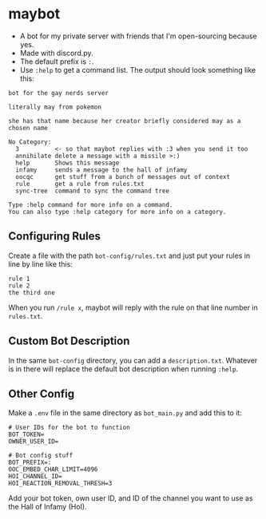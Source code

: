 # maybot
- A bot for my private server with friends that I'm open-sourcing because yes.
- Made with discord.py.
- The default prefix is `:`.
- Use `:help` to get a command list. The output should look something like this:
```
bot for the gay nerds server

literally may from pokemon

she has that name because her creator briefly considered may as a chosen name

​No Category:
  3          <- so that maybot replies with :3 when you send it too
  annihilate delete a message with a missile >:)
  help       Shows this message
  infamy     sends a message to the hall of infamy
  oocqc      get stuff from a bunch of messages out of context
  rule       get a rule from rules.txt
  sync-tree  command to sync the command tree

Type :help command for more info on a command.
You can also type :help category for more info on a category.
```

## Configuring Rules
Create a file with the path `bot-config/rules.txt` and just put your rules in line by line like this:
```
rule 1
rule 2
the third one
```
When you run `/rule x`, maybot will reply with the rule on that line number in `rules.txt`.

## Custom Bot Description
In the same `bot-config` directory, you can add a `description.txt`. Whatever is in there will replace the default bot description when running `:help`.

## Other Config
Make a `.env` file in the same directory as `bot_main.py` and add this to it:
```
# User IDs for the bot to function
BOT_TOKEN=
OWNER_USER_ID=

# Bot config stuff
BOT_PREFIX=:
OOC_EMBED_CHAR_LIMIT=4096
HOI_CHANNEL_ID=
HOI_REACTION_REMOVAL_THRESH=3
```
Add your bot token, own user ID, and ID of the channel you want to use as the Hall of Infamy (HoI).